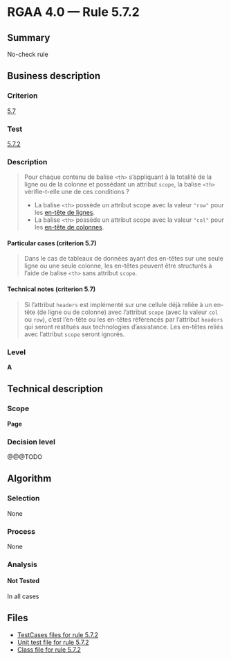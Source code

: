 # RGAA 4.0 — Rule 5.7.2

## Summary

No-check rule

## Business description

### Criterion

[5.7](https://www.numerique.gouv.fr/publications/rgaa-accessibilite/methode/criteres/#crit-5-7)

### Test

[5.7.2](https://www.numerique.gouv.fr/publications/rgaa-accessibilite/methode/criteres/#test-5-7-2)

### Description

> Pour chaque contenu de balise `<th>` s’appliquant à la totalité de la ligne ou de la colonne et possédant un attribut `scope`, la balise `<th>` vérifie-t-elle une de ces conditions ?
> 
> * La balise `<th>` possède un attribut scope avec la valeur `"row"` pour les [en-tête de lignes](https://www.numerique.gouv.fr/publications/rgaa-accessibilite/methode/glossaire/#en-tete-de-colonne-ou-de-ligne).
> * La balise `<th>` possède un attribut scope avec la valeur `"col"` pour les [en-tête de colonnes](https://www.numerique.gouv.fr/publications/rgaa-accessibilite/methode/glossaire/#en-tete-de-colonne-ou-de-ligne).

#### Particular cases (criterion 5.7)

> Dans le cas de tableaux de données ayant des en-têtes sur une seule ligne ou une seule colonne, les en-têtes peuvent être structurés à l’aide de balise `<th>` sans attribut `scope`.

#### Technical notes (criterion 5.7)

> Si l’attribut `headers` est implémenté sur une cellule déjà reliée à un en-tête (de ligne ou de colonne) avec l’attribut `scope` (avec la valeur `col` ou `row`), c’est l’en-tête ou les en-têtes référencés par l’attribut `headers` qui seront restitués aux technologies d’assistance. Les en-têtes reliés avec l’attribut `scope` seront ignorés.

### Level

**A**


## Technical description

### Scope

**Page**

### Decision level

@@@TODO


## Algorithm

### Selection

None

### Process

None

### Analysis

#### Not Tested

In all cases


## Files

- [TestCases files for rule 5.7.2](https://gitlab.com/asqatasun/Asqatasun/-/tree/master/rules/rules-rgaa4.0/src/test/resources/testcases/rgaa40/Rgaa40Rule050702/)
- [Unit test file for rule 5.7.2](https://gitlab.com/asqatasun/Asqatasun/-/blob/master/rules/rules-rgaa4.0/src/test/java/org/asqatasun/rules/rgaa40/Rgaa40Rule050702Test.java)
- [Class file for rule 5.7.2](https://gitlab.com/asqatasun/Asqatasun/-/blob/master/rules/rules-rgaa4.0/src/main/java/org/asqatasun/rules/rgaa40/Rgaa40Rule050702.java)



